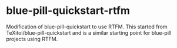 # blue-pill-quickstart-rtfm
Modification of blue-pill-quickstart to use RTFM.  This started from TeXitoi/blue-pill-quickstart and is a similar starting point for blue-pill projects using RTFM.
